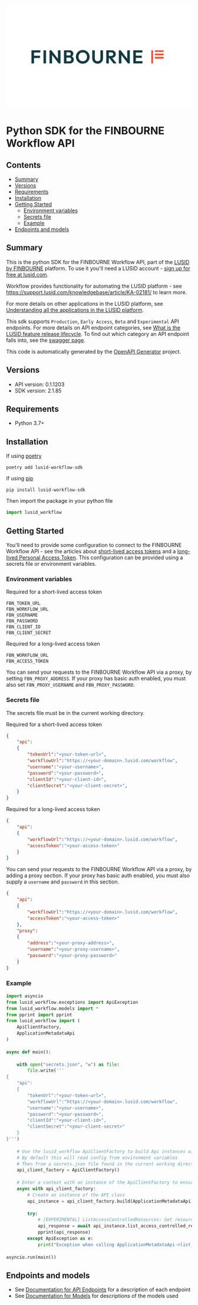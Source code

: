 ![LUSID_by_Finbourne](./resources/Finbourne_Logo_Teal.svg)

# Python SDK for the FINBOURNE Workflow API

## Contents

- [Summary](#summary)
- [Versions](#versions)
- [Requirements](#requirements)
- [Installation](#installation)
- [Getting Started](#getting-started)
    * [Environment variables](#environment-variables)
    * [Secrets file](#secrets-file)
    * [Example](#example)
- [Endpoints and models](#endpoints-and-models)

## Summary

This is the python SDK for the FINBOURNE Workflow API, part of the [LUSID by FINBOURNE](https://www.finbourne.com/lusid-technology) platform. To use it you'll need a LUSID account - [sign up for free at lusid.com](https://www.lusid.com/app/signup).

Workflow provides functionality for automating the LUSID platform - see https://support.lusid.com/knowledgebase/article/KA-02181/ to learn more.

For more details on other applications in the LUSID platform, see [Understanding all the applications in the LUSID platform](https://support.lusid.com/knowledgebase/article/KA-01787).

This sdk supports `Production`, `Early Access`, `Beta` and `Experimental` API endpoints. For more details on API endpoint categories, see [What is the LUSID feature release lifecycle](https://support.lusid.com/knowledgebase/article/KA-01786). To find out which category an API endpoint falls into, see the [swagger page](https://fbn-prd.lusid.com/workflow/swagger/index.html).

This code is automatically generated by the [OpenAPI Generator](https://openapi-generator.tech) project.

## Versions

- API version: 0.1.1203
- SDK version: 2.1.85

## Requirements

- Python 3.7+

## Installation

If using [poetry](https://python-poetry.org/docs/)

```
poetry add lusid-workflow-sdk
```

If using [pip](https://pypi.org/project/pip/)

```
pip install lusid-workflow-sdk
```

Then import the package in your python file
```python
import lusid_workflow
```

## Getting Started

You'll need to provide some configuration to connect to the FINBOURNE Workflow API - see the articles about [short-lived access tokens](https://support.lusid.com/knowledgebase/article/KA-01654) and a [long-lived Personal Access Token](https://support.lusid.com/knowledgebase/article/KA-01774). This configuration can be provided using a secrets file or environment variables. 

### Environment variables

Required for a short-lived access token
``` 
FBN_TOKEN_URL
FBN_WORKFLOW_URL
FBN_USERNAME
FBN_PASSWORD
FBN_CLIENT_ID
FBN_CLIENT_SECRET
```

Required for a long-lived access token
``` 
FBN_WORKFLOW_URL
FBN_ACCESS_TOKEN
```

You can send your requests to the FINBOURNE Workflow API via a proxy, by setting `FBN_PROXY_ADDRESS`. If your proxy has basic auth enabled, you must also set `FBN_PROXY_USERNAME` and `FBN_PROXY_PASSWORD`.

### Secrets file

The secrets file must be in the current working directory.

Required for a short-lived access token
```json
{
    "api":
    {
        "tokenUrl":"<your-token-url>",
        "workflowUrl":"https://<your-domain>.lusid.com/workflow",
        "username":"<your-username>",
        "password":"<your-password>",
        "clientId":"<your-client-id>",
        "clientSecret":"<your-client-secret>",
    }
}
```

Required for a long-lived access token
```json
{
    "api":
    {
        "workflowUrl":"https://<your-domain>.lusid.com/workflow",
        "accessToken":"<your-access-token>"
    }
}
```

You can send your requests to the FINBOURNE Workflow API via a proxy, by adding a proxy section. If your proxy has basic auth enabled, you must also supply a `username` and `password` in this section.

```json
{
    "api":
    {
        "workflowUrl":"https://<your-domain>.lusid.com/workflow",
        "accessToken":"<your-access-token>"
    },
    "proxy":
    {
        "address":"<your-proxy-address>",
        "username":"<your-proxy-username>",
        "password":"<your-proxy-password>"
    }
}
```

### Example
```python
import asyncio
from lusid_workflow.exceptions import ApiException
from lusid_workflow.models import *
from pprint import pprint
from lusid_workflow import (
    ApiClientFactory,
    ApplicationMetadataApi
)

async def main():

    with open("secrets.json", "w") as file:
        file.write('''
{
    "api":
    {
        "tokenUrl":"<your-token-url>",
        "workflowUrl":"https://<your-domain>.lusid.com/workflow",
        "username":"<your-username>",
        "password":"<your-password>",
        "clientId":"<your-client-id>",
        "clientSecret":"<your-client-secret>"
    }
}''')

    # Use the lusid_workflow ApiClientFactory to build Api instances with a configured api client
    # By default this will read config from environment variables
    # Then from a secrets.json file found in the current working directory
    api_client_factory = ApiClientFactory()

    # Enter a context with an instance of the ApiClientFactory to ensure the connection pool is closed after use
    async with api_client_factory:
        # Create an instance of the API class
        api_instance = api_client_factory.build(ApplicationMetadataApi)

        try:
            # [EXPERIMENTAL] ListAccessControlledResources: Get resources available for access control
            api_response = await api_instance.list_access_controlled_resources()
            pprint(api_response)
        except ApiException as e:
            print("Exception when calling ApplicationMetadataApi->list_access_controlled_resources: %s\n" % e)

asyncio.run(main())
```


## Endpoints and models

- See [Documentation for API Endpoints](sdk/README.md#documentation-for-api-endpoints) for a description of each endpoint
- See [Documentation for Models](sdk/README.md#documentation-for-models) for descriptions of the models used

